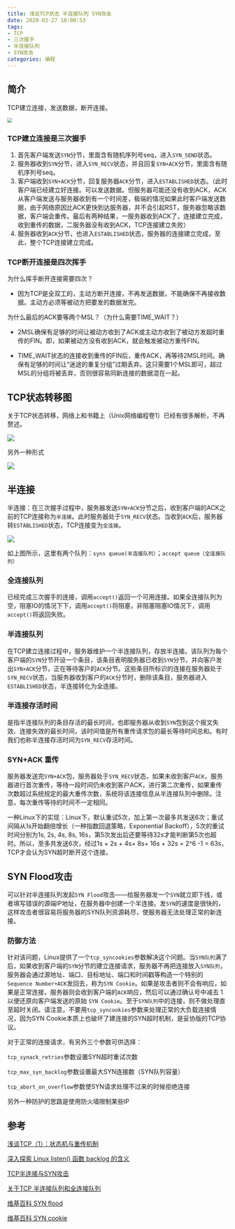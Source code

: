 ```yaml
---
title: 浅谈TCP状态 半连接队列 SYN攻击
date: 2020-03-27 10:00:53
tags: 
- TCP 
- 三次握手 
- 半连接队列 
- SYN攻击 
categories: 编程
---
```


## 简介

TCP建立连接，发送数据，断开连接。

<!-- more -->

<img src="https://raw.githubusercontent.com/licovery/licovery.github.io/pic/img/image-20200327100435256.png" style="zoom:70%;" />


### TCP建立连接是三次握手

1. 首先客户端发送`SYN`分节，里面含有随机序列号seq，进入`SYN_SEND`状态。
2. 服务器收到`SYN`分节，进入`SYN_RECV`状态，并且回复`SYN+ACK`分节，里面含有随机序列号seq。
3. 客户端收到`SYN+ACK`分节，回复服务器`ACK`分节，进入`ESTABLISHED`状态。（此时客户端已经建立好连接。可以发送数据。但服务器可能还没有收到ACK，ACK从客户端发送与服务器收到有一个时间差，极端的情况如果此时客户端发送数据，由于网络原因比ACK更快到达服务器，并不会引起RST，服务器忽略该数据，客户端会重传。最后有两种结果，一服务器收到ACK了，连接建立完成，收到重传的数据，二服务器没有收到ACK，TCP连接建立失败）
4. 服务器收到`ACK`分节，也进入`ESTABLISHED`状态，服务器的连接建立完成，至此，整个TCP连接建立完成。

### TCP断开连接是四次挥手

为什么挥手断开连接需要四次？

- 因为TCP是全双工的，主动方断开连接，不再发送数据，不能确保不再接收数据。主动方必须等被动方把要发的数据发完。


为什么最后的ACK要等两个MSL？（为什么需要TIME_WAIT？）

- 2MSL确保有足够的时间让被动方收到了ACK或主动方收到了被动方发超时重传的FIN。即，如果被动方没有收到ACK，就会触发被动方重传FIN。

- TIME_WAIT状态的连接收到重传的FIN后，重传ACK，再等待2MSL时间。确保有足够的时间让“迷途的重复分组”过期丢弃。这只需要1个MSL即可，超过MSL的分组将被丢弃，否则很容易同新连接的数据混在一起。

## TCP状态转移图

关于TCP状态转移，网络上和书籍上（Unix网络编程卷1）已经有很多解析，不再赘述。

![](https://raw.githubusercontent.com/licovery/licovery.github.io/pic/img/image-20200327100606724.png)

另外一种形式

![](https://raw.githubusercontent.com/licovery/licovery.github.io/pic/img/image-20200327100629998.png)

## 半连接

半连接：在三次握手过程中，服务器发送`SYN+ACK`分节之后，收到客户端的ACK之前的TCP连接称为`半连接`。此时服务器处于`SYN_RECV`状态。当收到`ACK`后，服务器转`ESTABLISHED`状态，TCP连接变为`全连接`。

![](https://raw.githubusercontent.com/licovery/licovery.github.io/pic/img/tcp-sync-queue-and-accept-queue-small-1024x747.jpg)

如上图所示，这里有两个队列：`syns queue(半连接队列）`；`accept queue（全连接队列）`

### 全连接队列

已经完成三次握手的连接，调用`accept()`返回一个可用连接。如果全连接队列为空，阻塞IO的情况下下，调用`accept()`将阻塞，非阻塞阻塞IO情况下，调用`accept()`将返回失败。

### 半连接队列

在TCP建立连接过程中，服务器维护一个半连接队列，存放半连接。该队列为每个客户端的`SYN`分节开设一个条目，该条目表明服务器已收到`SYN`分节，并向客户发出`SYN+ACK`分节，正在等待客户的`ACK`分节。这些条目所标识的连接在服务器处于`SYN_RECV`状态，当服务器收到客户的`ACK`分节时，删除该条目，服务器进入`ESTABLISHED`状态，半连接转化为全连接。

### 半连接存活时间

是指半连接队列的条目存活的最长时间，也即服务器从收到`SYN`包到这个报文失效、连接失效的最长时间，该时间值是所有重传请求包的最长等待时间总和。有时我们也称半连接存活时间为`SYN_RECV`存活时间。

### SYN+ACK 重传

服务器发送完`SYN+ACK`包，服务器处于`SYN_RECV`状态，如果未收到客户`ACK`，服务器进行首次重传，等待一段时间仍未收到客户ACK，进行第二次重传，如果重传次数超过系统规定的最大重传次数，系统将该连接信息从半连接队列中删除。注意，每次重传等待的时间不一定相同。　

一种Linux下的实现：Linux下，默认重试5次，加上第一次最多共发送6次；重试间隔从1s开始翻倍增长（一种指数回退策略，Exponential Backoff），5次的重试时间分别为1s, 2s, 4s, 8s, 16s，第5次发出后还要等待32s才能判断第5次也超时。所以，至多共发送6次，经过1s + 2s + 4s+ 8s+ 16s + 32s = 2^6 -1 = 63s，TCP才会认为SYN超时断开这个连接。



## SYN Flood攻击

可以针对半连接队列发起`SYN Flood`攻击——给服务器发一个`SYN`就立即下线，或者填写错误的源端IP地址，在服务器中创建一个半连接。发`SYN`的速度是很快的，这样攻击者很容易将服务器的SYN队列资源耗尽，使服务器无法处理正常的新连接。

### 防御方法

针对该问题，Linux提供了一个`tcp_syncookies`参数解决这个问题。当`SYN队列`满了后，如果收到客户端的`SYN`分节的建立连接请求，服务器不再把连接放入`SYN队列`，服务器会通过源地址、端口、目标地址、端口和时间戳等构造一个特别的`Sequence Number+ACK`发回去，称为`SYN Cookie`。如果是攻击者则不会有响应，如果是正常连接，服务器则会收到客户端的`ACK`响应，然后可以通过确认号中减去 1 以便还原向客户端发送的原始 `SYN Cookie`。至于`SYN队列`中的连接，则不做处理直至超时关闭。请注意，不要用`tcp_syncookies`参数来处理正常的大负载连接情况，因为SYN Cookie本质上也破坏了建连接的SYN超时机制，是妥协版的TCP协议。

对于正常的连接请求，有另外三个参数可供选择：

`tcp_synack_retries`参数设置SYN超时重试次数

`tcp_max_syn_backlog`参数设置最大SYN连接数（SYN队列容量）

`tcp_abort_on_overflow`参数使SYN请求处理不过来的时候拒绝连接

另外一种防护的思路是使用防火墙限制某些IP

## 参考

[浅谈TCP（1）：状态机与重传机制](https://monkeysayhi.github.io/2018/03/07/%E6%B5%85%E8%B0%88TCP%EF%BC%881%EF%BC%89%EF%BC%9A%E7%8A%B6%E6%80%81%E6%9C%BA%E4%B8%8E%E9%87%8D%E4%BC%A0%E6%9C%BA%E5%88%B6/)

[深入探索 Linux listen() 函数 backlog 的含义](https://blog.csdn.net/yangbodong22011/article/details/60399728 ) 

[TCP半连接与SYN攻击](https://blog.csdn.net/u011080472/article/details/51209130)  

[关于TCP 半连接队列和全连接队列](http://jm.taobao.org/2017/05/25/525-1/) 

[维基百科 SYN flood](https://zh.wikipedia.org/zh-cn/SYN_flood) 

[维基百科 SYN cookie](https://zh.wikipedia.org/wiki/SYN_cookie) 